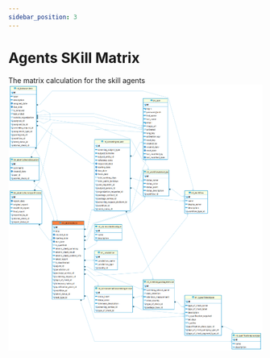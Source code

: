 ```yaml
---
sidebar_position: 3
---
```


# Agents SKill Matrix

The matrix calculation for the skill agents
![alt text](<../../../../../../../../../static/img/prismaenterprise - int_atomiccheck.png>)
